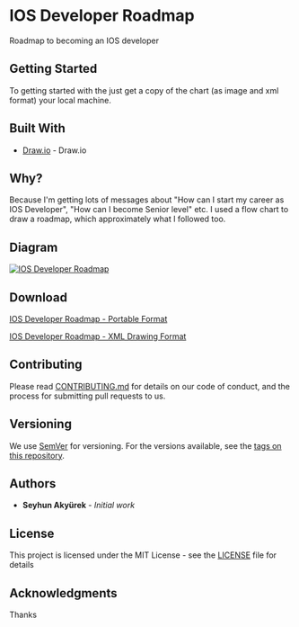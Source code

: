 # IOS Developer Roadmap

Roadmap to becoming an IOS developer

## Getting Started

To getting started with the just get a copy of the chart (as image and xml format) your local machine. 

## Built With

* [Draw.io](https://draw.io) - Draw.io

## Why?

Because I'm getting lots of messages about "How can I start my career as IOS Developer", "How can I become Senior level" etc. I used a flow chart to draw a roadmap, which approximately what I followed too.

## Diagram

[![IOS Developer Roadmap](https://github.com/seyhunak/ios-developer-roadmap/blob/master/IOS_Developer_Roadmap.jpg?raw=true)](https://github.com/seyhunak/ios-developer-roadmap)

## Download

[IOS Developer Roadmap - Portable Format](https://github.com/seyhunak/ios-developer-roadmap/blob/master/IOS_Developer_Roadmap.pdf?raw=true)

[IOS Developer Roadmap - XML Drawing Format](https://github.com/seyhunak/ios-developer-roadmap/blob/master/IOS_Developer_Roadmap?raw=true)

## Contributing

Please read [CONTRIBUTING.md](https://github.com/seyhunak/CONTRIBUTING.md) for details on our code of conduct, and the process for submitting pull requests to us.

## Versioning

We use [SemVer](http://semver.org/) for versioning. For the versions available, see the [tags on this repository](https://github.com/seyhunak/Package/tags). 

## Authors

* **Seyhun Akyürek** - *Initial work*

## License

This project is licensed under the MIT License - see the [LICENSE](LICENSE) file for details

## Acknowledgments

Thanks
